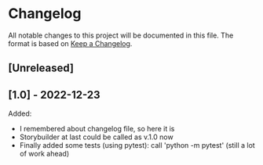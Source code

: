# Changelog

All notable changes to this project will be documented in this file. The format is based on [Keep a Changelog](https://keepachangelog.com/en/1.0.0/).

## [Unreleased]

## [1.0] - 2022-12-23

Added:

- I remembered about changelog file, so here it is
- Storybuilder at last could be called as v.1.0 now
- Finally added some tests (using pytest): call 'python -m pytest' (still a lot of work ahead)
